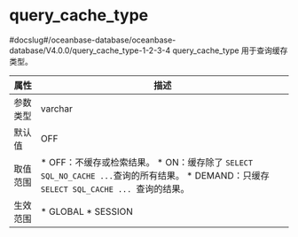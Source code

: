 query_cache_type 
=====================================
#docslug#/oceanbase-database/oceanbase-database/V4.0.0/query_cache_type-1-2-3-4
query_cache_type 用于查询缓存类型。


| **属性** |                                                                                                              **描述**                                                                                                               |
|--------|-----------------------------------------------------------------------------------------------------------------------------------------------------------------------------------------------------------------------------------|
| 参数类型   | varchar                                                                                                                                                                                                                           |
| 默认值    | OFF                                                                                                                                                                                                                               |
| 取值范围   | * OFF：不缓存或检索结果。   * ON：缓存除了 `SELECT SQL_NO_CACHE ...`查询的所有结果。   * DEMAND：只缓存 `SELECT SQL_CACHE ... `查询的结果。    |
| 生效范围   | * GLOBAL   * SESSION                                                                                                                           |




